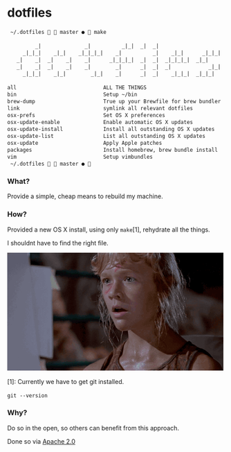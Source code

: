 # dotfiles

```
 ~/.dotfiles   master ●  make

         _|              _|          _|_|  _|  _|
     _|_|_|    _|_|    _|_|_|_|    _|          _|    _|_|      _|_|_|
   _|    _|  _|    _|    _|      _|_|_|_|  _|  _|  _|_|_|_|  _|_|
   _|    _|  _|    _|    _|        _|      _|  _|  _|            _|_|
     _|_|_|    _|_|        _|_|    _|      _|  _|    _|_|_|  _|_|_|

all                            ALL THE THINGS
bin                            Setup ~/bin
brew-dump                      True up your Brewfile for brew bundler
link                           symlink all relevant dotfiles
osx-prefs                      Set OS X preferences
osx-update-enable              Enable automatic OS X updates
osx-update-install             Install all outstanding OS X updates
osx-update-list                List all outstanding OS X updates
osx-update                     Apply Apple patches
packages                       Install homebrew, brew bundle install
vim                            Setup vimbundles
 ~/.dotfiles   master ● 
```

### What?

Provide a simple, cheap means to rebuild my machine.

### How?

Provided a new OS X install, using only `make`[1], rehydrate all the
things.

I shouldnt have to find the right file.

![](gif.gif)

[1]: Currently we have to get git installed.

`git --version`

### Why?

Do so in the open, so others can benefit from this approach.

Done so via [Apache 2.0](LICENSE)
